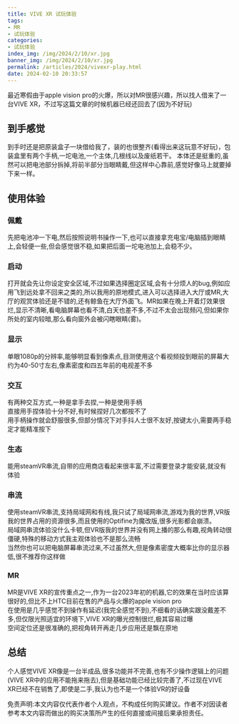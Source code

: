 ```yaml
---
title: VIVE XR 试玩体验
tags: 
- MR
- 试玩体验
categories: 
- 试玩体验
index_img: /img/2024/2/10/xr.jpg
banner_img: /img/2024/2/10/xr.jpg
permalink: /articles/2024/vivexr-play.html
date: 2024-02-10 20:33:57
---
```

最近寒假由于apple vision pro的火爆，所以对MR很感兴趣，所以找人借来了一台VIVE XR，不过写这篇文章的时候机器已经还回去了(因为不好玩)
## 到手感觉
到手时还是把原装盒子一块借给我了，装的也很整齐(看得出来这玩意不好玩)，包装盒里有两个手柄,一坨电池,一个主体,几根线以及废纸若干。
本体还是挺重的,虽然可以把电池部分拆掉,将前半部分当眼睛戴,但这样中心靠前,感觉好像马上就要掉下来一样。
## 使用体验
### 佩戴
先把电池冲一下电,然后按照说明书操作一下,也可以直接拿充电宝/电脑插到眼睛上,会轻便一些,但会感觉很不稳,如果把后面一坨电池加上,会稳不少。
### 启动
打开就会先让你设定安全区域,不过如果选择圈定区域,会有十分烦人的bug,例如应用飞到远处拿不回来之类的,所以我用的原地模式,进入可以选择进入大厅或MR,大厅的观赏体验还是不错的,还有鲸鱼在大厅外面飞。MR如果在晚上开着灯效果很烂,显示不清晰,看电脑屏幕也看不清,白天也差不多,不过不太会出现频闪,但如果你所处的室内较暗,那么看向窗外会被闪瞎眼睛(雾)。
### 显示
单眼1080p的分辨率,能够明显看到像素点,目测使用这个看视频投到眼前的屏幕大约为40-50寸左右,像素密度和四五年前的电视差不多
### 交互
有两种交互方式,一种是拿手去捏,一种是使用手柄 </br>
直接用手捏体验十分不好,有时候捏好几次都按不了 </br>
用手柄操作就会舒服很多,但部分情况下对手抖人士很不友好,按键太小,需要两手稳定才能精准按下
### 生态
能用steamVR串流,自带的应用商店看起来很丰富,不过需要登录才能安装,就没有体验
### 串流
使用steamVR串流,支持局域网和有线,我只试了局域网串流,游戏为我的世界,VR版我的世界占用的资源很多,而且使用的Optifine为魔改版,很多光影都会崩溃。 </br>
局域网串流体验没什么卡顿,但VR版我的世界并没有网上播的那么有趣,视角转动很僵硬,特殊的移动方式我主观体验也不是那么流畅 </br>
当然你也可以把电脑屏幕串流过来,不过虽然大,但是像素密度大概率比你的显示器低,很不推荐你这样做
### MR
MR是VIVE XR的宣传重点之一,作为一台2023年初的机器,它的效果在当时应该算很好的,但比不上HTC目前在售的产品与火爆的apple vision pro </br>
在使用是几乎感觉不到操作有延迟(我完全感觉不到),不细看的话确实跟没戴差不多,但仅限光照适宜的环境下,VIVE XR的曝光控制很烂,极其容易过曝 </br>
空间定位还是很准确的,把视角转开再走几步应用还是飘在原地
## 总结
个人感觉VIVE XR像是一台半成品,很多功能并不完善,也有不少操作逻辑上的问题(VIVE XR中的应用不能拖来拖去),但是基础功能已经比较完善了,不过现在VIVE XR已经不在销售了,即使是二手,我认为也不是一个体验VR的好设备







免责声明:本文内容仅代表作者个人观点，不构成任何购买建议。作者不对因读者参考本文内容而做出的购买决策所产生的任何直接或间接后果承担责任。
